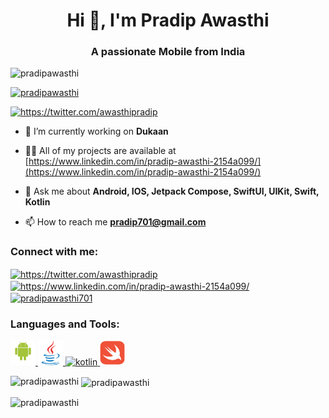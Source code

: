 <h1 align="center">Hi 👋, I'm Pradip Awasthi</h1>
<h3 align="center">A passionate Mobile from India</h3>

<p align="left"> <img src="https://komarev.com/ghpvc/?username=pradipawasthi&label=Profile%20views&color=0e75b6&style=flat" alt="pradipawasthi" /> </p>

<p align="left"> <a href="https://github.com/ryo-ma/github-profile-trophy"><img src="https://github-profile-trophy.vercel.app/?username=pradipawasthi" alt="pradipawasthi" /></a> </p>

<p align="left"> <a href="https://twitter.com/https://twitter.com/awasthipradip" target="blank"><img src="https://img.shields.io/twitter/follow/https://twitter.com/awasthipradip?logo=twitter&style=for-the-badge" alt="https://twitter.com/awasthipradip" /></a> </p>

- 🔭 I’m currently working on **Dukaan**

- 👨‍💻 All of my projects are available at [https://www.linkedin.com/in/pradip-awasthi-2154a099/](https://www.linkedin.com/in/pradip-awasthi-2154a099/)

- 💬 Ask me about **Android, IOS, Jetpack Compose, SwiftUI, UIKit, Swift, Kotlin**

- 📫 How to reach me **pradip701@gmail.com**

<h3 align="left">Connect with me:</h3>
<p align="left">
<a href="https://twitter.com/https://twitter.com/awasthipradip" target="blank"><img align="center" src="https://raw.githubusercontent.com/rahuldkjain/github-profile-readme-generator/master/src/images/icons/Social/twitter.svg" alt="https://twitter.com/awasthipradip" height="30" width="40" /></a>
<a href="https://linkedin.com/in/https://www.linkedin.com/in/pradip-awasthi-2154a099/" target="blank"><img align="center" src="https://raw.githubusercontent.com/rahuldkjain/github-profile-readme-generator/master/src/images/icons/Social/linked-in-alt.svg" alt="https://www.linkedin.com/in/pradip-awasthi-2154a099/" height="30" width="40" /></a>
<a href="https://www.leetcode.com/pradipawasthi701" target="blank"><img align="center" src="https://raw.githubusercontent.com/rahuldkjain/github-profile-readme-generator/master/src/images/icons/Social/leet-code.svg" alt="pradipawasthi701" height="30" width="40" /></a>
</p>

<h3 align="left">Languages and Tools:</h3>
<p align="left"> <a href="https://developer.android.com" target="_blank" rel="noreferrer"> <img src="https://raw.githubusercontent.com/devicons/devicon/master/icons/android/android-original-wordmark.svg" alt="android" width="40" height="40"/> </a> <a href="https://www.java.com" target="_blank" rel="noreferrer"> <img src="https://raw.githubusercontent.com/devicons/devicon/master/icons/java/java-original.svg" alt="java" width="40" height="40"/> </a> <a href="https://kotlinlang.org" target="_blank" rel="noreferrer"> <img src="https://www.vectorlogo.zone/logos/kotlinlang/kotlinlang-icon.svg" alt="kotlin" width="40" height="40"/> </a> <a href="https://developer.apple.com/swift/" target="_blank" rel="noreferrer"> <img src="https://raw.githubusercontent.com/devicons/devicon/master/icons/swift/swift-original.svg" alt="swift" width="40" height="40"/> </a> </p>

<p><img align="left" src="https://github-readme-stats.vercel.app/api/top-langs?username=pradipawasthi&show_icons=true&locale=en&layout=compact" alt="pradipawasthi" /></p>

<p>&nbsp;<img align="center" src="https://github-readme-stats.vercel.app/api?username=pradipawasthi&show_icons=true&locale=en" alt="pradipawasthi" /></p>

<p><img align="center" src="https://github-readme-streak-stats.herokuapp.com/?user=pradipawasthi&" alt="pradipawasthi" /></p>
